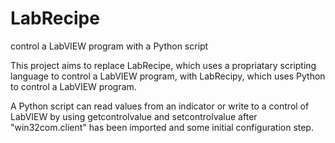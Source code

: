 # LabRecipe
control a LabVIEW program with a Python script

This project aims to replace LabRecipe, which uses a propriatary scripting language to control a LabVIEW program, with LabRecipy, which uses Python to control a LabVIEW program.

A Python script can read values from an indicator or write to a control of LabVIEW by using getcontrolvalue and setcontrolvalue after "win32com.client" has been imported and some initial configuration step.
